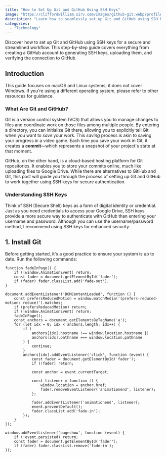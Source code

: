 ```yaml
---
title: "How to Set Up Git and GitHub Using SSH Keys"  
image: "https://cliffordwilliam.sirv.com/Images/github-git.webp?profile=cliffordwilliam"  
description: "Learn how to seamlessly set up Git and GitHub using SSH keys for secure authentication. This guide covers GitHub account setup, generating SSH keys, and verifying your connection."  
categories:  
  - "Technology"  
---
```


Discover how to set up Git and GitHub using SSH keys for a secure and streamlined workflow. This step-by-step guide covers everything from creating a GitHub account to generating SSH keys, uploading them, and verifying the connection to GitHub.  
<!--more-->  

## Introduction  

This guide focuses on macOS and Linux systems; it does not cover Windows. If you're using a different operating system, please refer to other resources for guidance.

### What Are Git and GitHub?  

Git is a version control system (VCS) that allows you to manage changes to files and coordinate work on those files among multiple people. By entering a directory, you can initialize Git there, allowing you to explicitly tell Git when you want to *save* your work. This *saving* process is akin to saving your progress in a video game. Each time you save your work in Git, it creates a **commit**—which represents a snapshot of your project's state at that moment.

GitHub, on the other hand, is a cloud-based hosting platform for Git repositories. It enables you to store your commits online, much like uploading files to Google Drive. While there are alternatives to GitHub and Git, this post will guide you through the process of setting up Git and GitHub to work together using SSH keys for secure authentication.

### Understanding SSH Keys  

Think of SSH (Secure Shell) keys as a form of digital identity or credential. Just as you need credentials to access your Google Drive, SSH keys provide a more secure way to authenticate with GitHub than entering your username and password. Although you can use the username/password method, I recommend using SSH keys for enhanced security.

## 1. Install Git  

Before getting started, it's a good practice to ensure your system is up to date. Run the following commands:

<pre data-highlights='[{"start": 2, "end": 4, "color": "#555"}]'><code>function fadeInPage() {
    if (!window.AnimationEvent) return;
    const fader = document.getElementById('fader');
    if (fader) fader.classList.add('fade-out');
}

document.addEventListener('DOMContentLoaded', function () {
    const prefersReducedMotion = window.matchMedia('(prefers-reduced-motion: reduce)').matches;
    if (prefersReducedMotion) return;
    if (!window.AnimationEvent) return;
    fadeInPage();
    const anchors = document.getElementsByTagName('a');
    for (let idx = 0; idx < anchors.length; idx++) {
        if (
            anchors[idx].hostname !== window.location.hostname ||
            anchors[idx].pathname === window.location.pathname
        ) {
            continue;
        }
        anchors[idx].addEventListener('click', function (event) {
            const fader = document.getElementById('fader');
            if (!fader) return;

            const anchor = event.currentTarget;

            const listener = function () {
                window.location = anchor.href;
                fader.removeEventListener('animationend', listener);
            };

            fader.addEventListener('animationend', listener);
            event.preventDefault();
            fader.classList.add('fade-in');
        });
    }
});

window.addEventListener('pageshow', function (event) {
    if (!event.persisted) return;
    const fader = document.getElementById('fader');
    if (fader) fader.classList.remove('fade-in');
});</code></pre>
